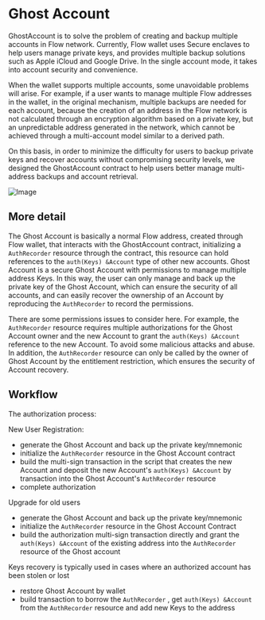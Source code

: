 # Ghost Account

GhostAccount is to solve the problem of creating and backup multiple accounts in Flow network. 
Currently, Flow wallet uses Secure enclaves to help users manage private keys, and provides multiple backup solutions such as Apple iCloud and Google Drive. In the single account mode, it takes into account security and convenience.

When the wallet supports multiple accounts, some unavoidable problems will arise. For example, if a user wants to manage multiple Flow addresses in the wallet, in the original mechanism, multiple backups are needed for each account, because the creation of an address in the Flow network is not calculated through an encryption algorithm based on a private key, but an unpredictable address generated in the network, which cannot be achieved through a multi-account model similar to a derived path.

On this basis, in order to minimize the difficulty for users to backup private keys and recover accounts without compromising security levels, we designed the GhostAccount contract to help users better manage multi-address backups and account retrieval.

![Image](https://trello.com/1/cards/65645b4a52652f824458950f/attachments/667294a168cf6b0508e9466f/download/image.png)

## More detail

The Ghost Account is basically a normal Flow address, created through Flow wallet, that interacts with the GhostAccount contract, initializing a `AuthRecorder` resource through the contract, this resource can hold references to the `auth(Keys) &Account` type of other new accounts. 
Ghost Account is a secure Ghost Account with permissions to manage multiple address Keys. In this way, the user can only manage and back up the private key of the Ghost Account, which can ensure the security of all accounts, and can easily recover the ownership of an Account by reproducing the `AuthRecorder` to record the permissions.

There are some permissions issues to consider here. For example, the `AuthRecorder` resource requires multiple authorizations for the Ghost Account owner and the new Account to grant the `auth(Keys) &Account` reference to the new Account. To avoid some malicious attacks and abuse. In addition, the `AuthRecorder` resource can only be called by the owner of Ghost Account by the entitlement restriction, which ensures the security of Account recovery.

## Workflow
The authorization process:

New User Registration:
- generate the Ghost Account and back up the private key/mnemonic
- initialize the `AuthRecorder` resource in the Ghost Account contract
- build the multi-sign transaction in the script that creates the new Account and deposit the new Account's `auth(Keys) &Account` by transaction into the Ghost Account's `AuthRecorder` resource
- complete authorization

Upgrade for old users
- generate the Ghost Account and back up the private key/mnemonic
- initialize the `AuthRecorder` resource in the Ghost Account Contract
- build the authorization multi-sign transaction directly and grant the `auth(Keys) &Account` of the existing address into the `AuthRecorder` resource of the Ghost account

Keys recovery is typically used in cases where an authorized account has been stolen or lost
- restore Ghost Account by wallet
- build transaction to borrow the `AuthRecorder` , get `auth(Keys) &Account` from the `AuthRecorder`  resource and add new Keys to the address
